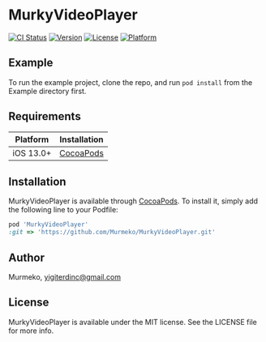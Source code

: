 # MurkyVideoPlayer

[![CI Status](https://img.shields.io/travis/Murmeko/MurkyVideoPlayer.svg?style=flat)](https://travis-ci.org/Murmeko/MurkyVideoPlayer)
[![Version](https://img.shields.io/cocoapods/v/MurkyVideoPlayer.svg?style=flat)](https://cocoapods.org/pods/MurkyVideoPlayer)
[![License](https://img.shields.io/cocoapods/l/MurkyVideoPlayer.svg?style=flat)](https://cocoapods.org/pods/MurkyVideoPlayer)
[![Platform](https://img.shields.io/cocoapods/p/MurkyVideoPlayer.svg?style=flat)](https://cocoapods.org/pods/MurkyVideoPlayer)

## Example

To run the example project, clone the repo, and run `pod install` from the Example directory first.

## Requirements

| Platform | Installation |
| --- | --- |
| iOS 13.0+ | [CocoaPods](#cocoapods) |

## Installation

MurkyVideoPlayer is available through [CocoaPods](https://cocoapods.org). To install
it, simply add the following line to your Podfile:

```ruby
pod 'MurkyVideoPlayer'
:git => 'https://github.com/Murmeko/MurkyVideoPlayer.git'
```

## Author

Murmeko, yigiterdinc@gmail.com

## License

MurkyVideoPlayer is available under the MIT license. See the LICENSE file for more info.

